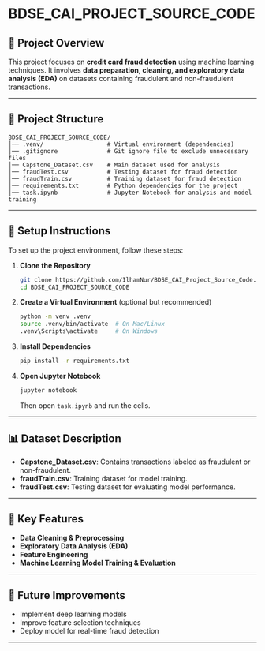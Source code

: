 # BDSE_CAI_PROJECT_SOURCE_CODE

## 📌 Project Overview  
This project focuses on **credit card fraud detection** using machine learning techniques. It involves **data preparation, cleaning, and exploratory data analysis (EDA)** on datasets containing fraudulent and non-fraudulent transactions.

---

## 📁 Project Structure  
```
BDSE_CAI_PROJECT_SOURCE_CODE/
│── .venv/                  # Virtual environment (dependencies)
│── .gitignore              # Git ignore file to exclude unnecessary files
│── Capstone_Dataset.csv    # Main dataset used for analysis
│── fraudTest.csv           # Testing dataset for fraud detection
│── fraudTrain.csv          # Training dataset for fraud detection
│── requirements.txt        # Python dependencies for the project
│── task.ipynb              # Jupyter Notebook for analysis and model training
```

---

## 🔧 Setup Instructions  
To set up the project environment, follow these steps:

1. **Clone the Repository**  
   ```bash
   git clone https://github.com/IlhamNur/BDSE_CAI_Project_Source_Code.git
   cd BDSE_CAI_PROJECT_SOURCE_CODE
   ```

2. **Create a Virtual Environment** (optional but recommended)  
   ```bash
   python -m venv .venv
   source .venv/bin/activate  # On Mac/Linux
   .venv\Scripts\activate     # On Windows
   ```

3. **Install Dependencies**  
   ```bash
   pip install -r requirements.txt
   ```

4. **Open Jupyter Notebook**  
   ```bash
   jupyter notebook
   ```
   Then open `task.ipynb` and run the cells.

---

## 📊 Dataset Description  
- **Capstone_Dataset.csv**: Contains transactions labeled as fraudulent or non-fraudulent.  
- **fraudTrain.csv**: Training dataset for model training.  
- **fraudTest.csv**: Testing dataset for evaluating model performance.  

---

## 📌 Key Features  
- **Data Cleaning & Preprocessing**  
- **Exploratory Data Analysis (EDA)**  
- **Feature Engineering**  
- **Machine Learning Model Training & Evaluation**  

---

## 🚀 Future Improvements  
- Implement deep learning models  
- Improve feature selection techniques  
- Deploy model for real-time fraud detection  

---

